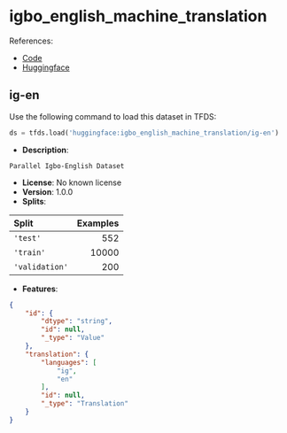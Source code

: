 # igbo_english_machine_translation

References:

*   [Code](https://github.com/huggingface/datasets/blob/master/datasets/igbo_english_machine_translation)
*   [Huggingface](https://huggingface.co/datasets/igbo_english_machine_translation)


## ig-en


Use the following command to load this dataset in TFDS:

```python
ds = tfds.load('huggingface:igbo_english_machine_translation/ig-en')
```

*   **Description**:

```
Parallel Igbo-English Dataset
```

*   **License**: No known license
*   **Version**: 1.0.0
*   **Splits**:

Split  | Examples
:----- | -------:
`'test'` | 552
`'train'` | 10000
`'validation'` | 200

*   **Features**:

```json
{
    "id": {
        "dtype": "string",
        "id": null,
        "_type": "Value"
    },
    "translation": {
        "languages": [
            "ig",
            "en"
        ],
        "id": null,
        "_type": "Translation"
    }
}
```



